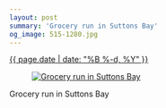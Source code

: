 ```yaml
---
layout: post
summary: 'Grocery run in Suttons Bay'
og_image: 515-1280.jpg
---
```


<div class="post">
 <time>
  <a href="/515">
   {{ page.date | date: "%B %-d, %Y" }}
  </a>
 </time>
 <a href="/515">
  <figure data-taken="8/14/2016">
   <img alt="Grocery run in Suttons Bay" sizes="(min-width: 700px) 50vw, calc(100vw - 2rem)" src="{{ site.assets_url }}/515-640.jpg" srcset="{{ site.assets_url }}/515-320.jpg 320w, {{ site.assets_url }}/515-640.jpg 640w, {{ site.assets_url }}/515-960.jpg 960w, {{ site.assets_url }}/515-1280.jpg 1280w"/>
  </figure>
 </a>
 <span>
  Grocery run in Suttons Bay
 </span>
</div>
